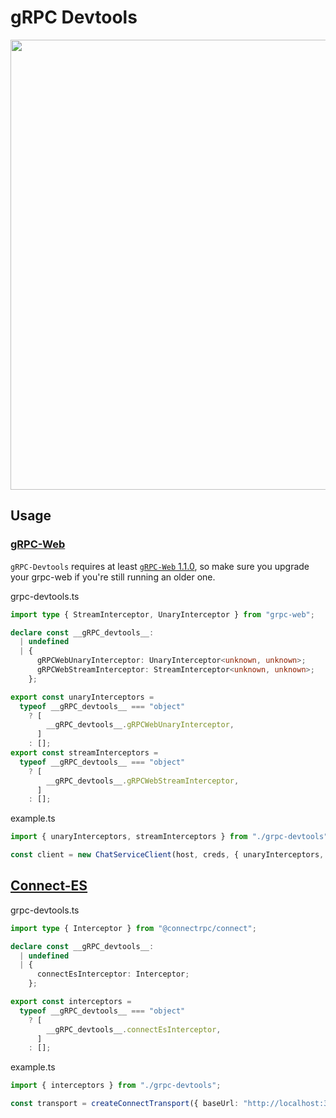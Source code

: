# gRPC Devtools

<div style="display: flex; justify-content: center;">
  <img src="./demo.png" width='720px'/>
</div>

## Usage

### [gRPC-Web](https://github.com/grpc/grpc-web)

`gRPC-Devtools` requires at least [`gRPC-Web` 1.1.0](https://grpc.io/blog/grpc-web-interceptor/), so make sure you upgrade your grpc-web if you're still running an older one.

grpc-devtools.ts

```ts
import type { StreamInterceptor, UnaryInterceptor } from "grpc-web";

declare const __gRPC_devtools__:
  | undefined
  | {
      gRPCWebUnaryInterceptor: UnaryInterceptor<unknown, unknown>;
      gRPCWebStreamInterceptor: StreamInterceptor<unknown, unknown>;
    };

export const unaryInterceptors =
  typeof __gRPC_devtools__ === "object"
    ? [
        __gRPC_devtools__.gRPCWebUnaryInterceptor,
      ]
    : [];
export const streamInterceptors =
  typeof __gRPC_devtools__ === "object"
    ? [
        __gRPC_devtools__.gRPCWebStreamInterceptor,
      ]
    : [];
```

example.ts

```ts
import { unaryInterceptors, streamInterceptors } from "./grpc-devtools";

const client = new ChatServiceClient(host, creds, { unaryInterceptors, streamInterceptors });
```

## [Connect-ES](https://github.com/connectrpc/connect-es)

grpc-devtools.ts

```ts
import type { Interceptor } from "@connectrpc/connect";

declare const __gRPC_devtools__:
  | undefined
  | {
      connectEsInterceptor: Interceptor;
    };

export const interceptors =
  typeof __gRPC_devtools__ === "object"
    ? [
        __gRPC_devtools__.connectEsInterceptor,
      ]
    : [];
```

example.ts

```ts
import { interceptors } from "./grpc-devtools";

const transport = createConnectTransport({ baseUrl: "http://localhost:3003", interceptors });
```
